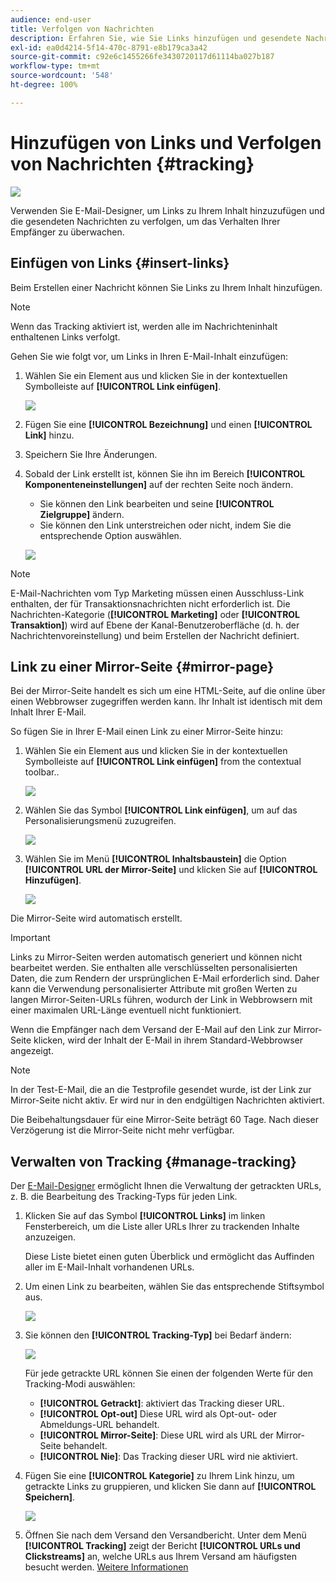 ```yaml
---
audience: end-user
title: Verfolgen von Nachrichten
description: Erfahren Sie, wie Sie Links hinzufügen und gesendete Nachrichten verfolgen können.
exl-id: ea0d4214-5f14-470c-8791-e8b179ca3a42
source-git-commit: c92e6c1455266fe3430720117d61114ba027b187
workflow-type: tm+mt
source-wordcount: '548'
ht-degree: 100%

---
```


# Hinzufügen von Links und Verfolgen von Nachrichten {#tracking}

![](../assets/do-not-localize/badge.png)

Verwenden Sie E-Mail-Designer, um Links zu Ihrem Inhalt hinzuzufügen und die gesendeten Nachrichten zu verfolgen, um das Verhalten Ihrer Empfänger zu überwachen.

## Einfügen von Links {#insert-links}

Beim Erstellen einer Nachricht können Sie Links zu Ihrem Inhalt hinzufügen.

>[!NOTE]
>
>Wenn das Tracking aktiviert ist, werden alle im Nachrichteninhalt enthaltenen Links verfolgt.

Gehen Sie wie folgt vor, um Links in Ihren E-Mail-Inhalt einzufügen:

1. Wählen Sie ein Element aus und klicken Sie in der kontextuellen Symbolleiste auf **[!UICONTROL Link einfügen]**.

   ![](assets/message-tracking-insert-link.png)

1. Fügen Sie eine **[!UICONTROL Bezeichnung]** und einen **[!UICONTROL Link]** hinzu.

1. Speichern Sie Ihre Änderungen.

1. Sobald der Link erstellt ist, können Sie ihn im Bereich **[!UICONTROL Komponenteneinstellungen]** auf der rechten Seite noch ändern.

   * Sie können den Link bearbeiten und seine **[!UICONTROL Zielgruppe]** ändern.
   * Sie können den Link unterstreichen oder nicht, indem Sie die entsprechende Option auswählen.

   ![](assets/message-tracking-link-settings.png)

>[!NOTE]
>
>E-Mail-Nachrichten vom Typ Marketing müssen einen Ausschluss-Link enthalten, der für Transaktionsnachrichten nicht erforderlich ist. Die Nachrichten-Kategorie (**[!UICONTROL Marketing]** oder **[!UICONTROL Transaktion]**) wird auf Ebene der Kanal-Benutzeroberfläche (d. h. der Nachrichtenvoreinstellung) und beim Erstellen der Nachricht definiert.

## Link zu einer Mirror-Seite {#mirror-page}

Bei der Mirror-Seite handelt es sich um eine HTML-Seite, auf die online über einen Webbrowser zugegriffen werden kann. Ihr Inhalt ist identisch mit dem Inhalt Ihrer E-Mail.

So fügen Sie in Ihrer E-Mail einen Link zu einer Mirror-Seite hinzu:

1. Wählen Sie ein Element aus und klicken Sie in der kontextuellen Symbolleiste auf **[!UICONTROL Link einfügen]** from the contextual toolbar..

   ![](assets/message-tracking-mirror-page.png)

1. Wählen Sie das Symbol **[!UICONTROL Link einfügen]**, um auf das Personalisierungsmenü zuzugreifen.

   ![](assets/message-tracking-mirror-page_2.png)

1. Wählen Sie im Menü **[!UICONTROL Inhaltsbaustein]** die Option **[!UICONTROL URL der Mirror-Seite]** und klicken Sie auf **[!UICONTROL Hinzufügen]**.

   ![](assets/message-tracking-mirror-page_3.png)

Die Mirror-Seite wird automatisch erstellt.

>[!IMPORTANT]
>
>Links zu Mirror-Seiten werden automatisch generiert und können nicht bearbeitet werden. Sie enthalten alle verschlüsselten personalisierten Daten, die zum Rendern der ursprünglichen E-Mail erforderlich sind. Daher kann die Verwendung personalisierter Attribute mit großen Werten zu langen Mirror-Seiten-URLs führen, wodurch der Link in Webbrowsern mit einer maximalen URL-Länge eventuell nicht funktioniert.

Wenn die Empfänger nach dem Versand der E-Mail auf den Link zur Mirror-Seite klicken, wird der Inhalt der E-Mail in ihrem Standard-Webbrowser angezeigt.

>[!NOTE]
>
>In der Test-E-Mail, die an die Testprofile gesendet wurde, ist der Link zur Mirror-Seite nicht aktiv. Er wird nur in den endgültigen Nachrichten aktiviert.

Die Beibehaltungsdauer für eine Mirror-Seite beträgt 60 Tage. Nach dieser Verzögerung ist die Mirror-Seite nicht mehr verfügbar.

## Verwalten von Tracking {#manage-tracking}

Der [E-Mail-Designer](create-email-content.md) ermöglicht Ihnen die Verwaltung der getrackten URLs, z. B. die Bearbeitung des Tracking-Typs für jeden Link.

1. Klicken Sie auf das Symbol **[!UICONTROL Links]** im linken Fensterbereich, um die Liste aller URLs Ihrer zu trackenden Inhalte anzuzeigen.

   Diese Liste bietet einen guten Überblick und ermöglicht das Auffinden aller im E-Mail-Inhalt vorhandenen URLs.

1. Um einen Link zu bearbeiten, wählen Sie das entsprechende Stiftsymbol aus.

   ![](assets/message-tracking-edit-links.png)

1. Sie können den **[!UICONTROL Tracking-Typ]** bei Bedarf ändern:

   ![](assets/message-tracking-edit-a-link.png)

   Für jede getrackte URL können Sie einen der folgenden Werte für den Tracking-Modi auswählen:

   * **[!UICONTROL Getrackt]**: aktiviert das Tracking dieser URL.
   * **[!UICONTROL Opt-out]** Diese URL wird als Opt-out- oder Abmeldungs-URL behandelt.
   * **[!UICONTROL Mirror-Seite]**: Diese URL wird als URL der Mirror-Seite behandelt.
   * **[!UICONTROL Nie]**: Das Tracking dieser URL wird nie aktiviert. <!--This information is saved: if the URL appears again in a future message, its tracking is automatically deactivated.-->

1. Fügen Sie eine **[!UICONTROL Kategorie]** zu Ihrem Link hinzu, um getrackte Links zu gruppieren, und klicken Sie dann auf **[!UICONTROL Speichern]**.

   ![](assets/message-tracking-edit-a-link_2.png)

1. Öffnen Sie nach dem Versand den Versandbericht. Unter dem Menü **[!UICONTROL Tracking]** zeigt der Bericht **[!UICONTROL URLs und Clickstreams]** an, welche URLs aus Ihrem Versand am häufigsten besucht werden. [Weitere Informationen](../reporting/reports.md)
